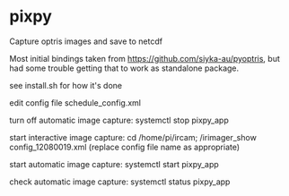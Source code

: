 # pixpy
Capture optris images and save to netcdf

Most initial bindings taken from https://github.com/siyka-au/pyoptris, but had some trouble getting that to work as standalone package. 


see install.sh for how it's done

edit config file schedule_config.xml

turn off automatic image capture: systemctl stop pixpy_app

start interactive image capture: cd /home/pi/ircam; /irimager_show config_12080019.xml (replace config file name as appropriate)

start automatic image capture: systemctl start pixpy_app

check automatic image capture: systemctl status pixpy_app

